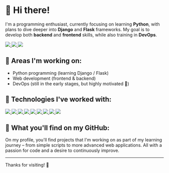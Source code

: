 # 👋 Hi there!

I'm a programming enthusiast, currently focusing on learning **Python**, with plans to dive deeper into **Django** and **Flask** frameworks. My goal is to develop both **backend** and **frontend** skills, while also training in **DevOps**.

<p align="left">
  <a href="https://www.python.org" target="_blank" rel="noreferrer">
    <img src="https://img.shields.io/badge/Python-3776AB.svg?style=for-the-badge&logo=python&logoColor=white"/>
  </a>
  <a href="https://www.djangoproject.com/" target="_blank" rel="noreferrer">
    <img src="https://img.shields.io/badge/Django-092E20.svg?style=for-the-badge&logo=django&logoColor=white"/>
  </a>
  <a href="https://flask.palletsprojects.com/" target="_blank" rel="noreferrer">
    <img src="https://img.shields.io/badge/Flask-000000.svg?style=for-the-badge&logo=flask&logoColor=white"/>
  </a>
</p>

## 🔧 Areas I'm working on:
- Python programming (learning Django / Flask)
- Web development (frontend & backend)
- DevOps (still in the early stages, but highly motivated 💪)

## 🧠 Technologies I've worked with:

<p align="left">
  <a href="https://www.python.org" target="_blank" rel="noreferrer">
    <img src="https://img.shields.io/badge/Python-3776AB.svg?style=for-the-badge&logo=python&logoColor=white"/>
  </a>
  <a href="https://www.java.com" target="_blank" rel="noreferrer">
    <img src="https://img.shields.io/badge/Java-ED8B00.svg?style=for-the-badge&logo=java&logoColor=white"/>
  </a>
  <a href="https://developer.mozilla.org/en-US/docs/Web/JavaScript" target="_blank" rel="noreferrer">
    <img src="https://img.shields.io/badge/JavaScript-F7DF1E.svg?style=for-the-badge&logo=javascript&logoColor=black"/>
  </a>
  <a href="https://www.typescriptlang.org" target="_blank" rel="noreferrer">
    <img src="https://img.shields.io/badge/TypeScript-3178C6.svg?style=for-the-badge&logo=typescript&logoColor=white"/>
  </a>
  <a href="https://developer.mozilla.org/en-US/docs/Web/HTML" target="_blank" rel="noreferrer">
    <img src="https://img.shields.io/badge/HTML5-E34F26.svg?style=for-the-badge&logo=html5&logoColor=white"/>
  </a>
  <a href="https://developer.mozilla.org/en-US/docs/Web/CSS" target="_blank" rel="noreferrer">
    <img src="https://img.shields.io/badge/CSS3-1572B6.svg?style=for-the-badge&logo=css3&logoColor=white"/>
  </a>
  <a href="https://www.mysql.com/" target="_blank" rel="noreferrer">
    <img src="https://img.shields.io/badge/MySQL-4479A1.svg?style=for-the-badge&logo=mysql&logoColor=white"/>
  </a>
  <a href="https://angular.io/" target="_blank" rel="noreferrer">
    <img src="https://img.shields.io/badge/Angular-E23237.svg?style=for-the-badge&logo=angular&logoColor=white"/>
  </a>
  <a href="https://spring.io/projects/spring-boot" target="_blank" rel="noreferrer">
    <img src="https://img.shields.io/badge/Spring%20Boot-6DB33F.svg?style=for-the-badge&logo=spring-boot&logoColor=white"/>
  </a>
</p>

## 💼 What you'll find on my GitHub:
On my profile, you'll find projects that I'm working on as part of my learning journey – from simple scripts to more advanced web applications. All with a passion for code and a desire to continuously improve.

---

Thanks for visiting! 🚀
